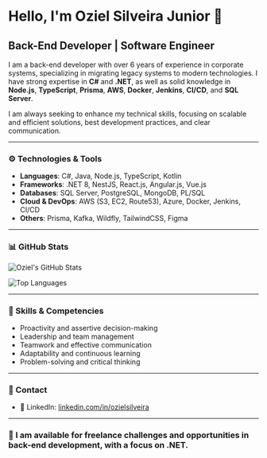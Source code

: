 # Hello, I'm Oziel Silveira Junior 👋

## Back-End Developer | Software Engineer

I am a back-end developer with over 6 years of experience in corporate systems, specializing in migrating legacy systems to modern technologies. I have strong expertise in **C#** and **.NET**, as well as solid knowledge in **Node.js**, **TypeScript**, **Prisma**, **AWS**, **Docker**, **Jenkins**, **CI/CD**, and **SQL Server**.

I am always seeking to enhance my technical skills, focusing on scalable and efficient solutions, best development practices, and clear communication.

---

### ⚙️ Technologies & Tools

- **Languages**: C#, Java, Node.js, TypeScript, Kotlin  
- **Frameworks**: .NET 8, NestJS, React.js, Angular.js, Vue.js  
- **Databases**: SQL Server, PostgreSQL, MongoDB, PL/SQL  
- **Cloud & DevOps**: AWS (S3, EC2, Route53), Azure, Docker, Jenkins, CI/CD  
- **Others**: Prisma, Kafka, Wildfly, TailwindCSS, Figma  

---

### 📊 GitHub Stats

![Oziel's GitHub Stats](https://github-readme-stats.vercel.app/api?username=ozielsilveira&show_icons=true&theme=dark&count_private=true)

![Top Languages](https://github-readme-stats.vercel.app/api/top-langs/?username=ozielsilveira&layout=compact&theme=dark)

---

### 🌟 Skills & Competencies

- Proactivity and assertive decision-making  
- Leadership and team management  
- Teamwork and effective communication  
- Adaptability and continuous learning  
- Problem-solving and critical thinking  

---

### 📝 Contact

- 🔗 LinkedIn: [linkedin.com/in/ozielsilveira](https://linkedin.com/in/ozielsilveira)  

---

### 💼 I am available for freelance challenges and opportunities in back-end development, with a focus on .NET.

